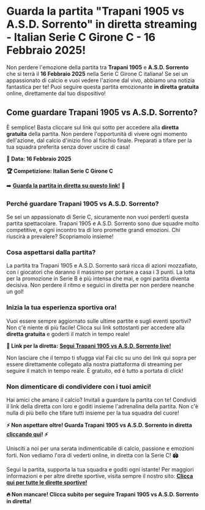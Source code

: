 # Guarda la partita "Trapani 1905 vs A.S.D. Sorrento" in diretta streaming - Italian Serie C Girone C - 16 Febbraio 2025!

Non perdere l'emozione della partita tra **Trapani 1905** e **A.S.D. Sorrento** che si terrà il **16 Febbraio 2025** nella Serie C Girone C italiana! Se sei un appassionato di calcio e vuoi vedere l'azione dal vivo, abbiamo una notizia fantastica per te! Puoi seguire questa partita emozionante **in diretta gratuita** online, direttamente dal tuo dispositivo!

## Come guardare Trapani 1905 vs A.S.D. Sorrento?

È semplice! Basta cliccare sul link qui sotto per accedere alla **diretta gratuita** della partita. Non perdere l'opportunità di vivere ogni momento dell'azione, dal calcio d'inizio fino al fischio finale. Preparati a tifare per la tua squadra preferita senza dover uscire di casa!

**📅 Data: 16 Febbraio 2025**

**🏆 Competizione: Italian Serie C Girone C**

➡️ [**Guarda la partita in diretta su questo link!**](https://tinyurl.com/livestreamfreeo?st=Trapani+1905+vs+A.S.D.+Sorrento&si=gh) 🚀

### Perché guardare Trapani 1905 vs A.S.D. Sorrento?

Se sei un appassionato di Serie C, sicuramente non vuoi perderti questa partita spettacolare. Trapani 1905 e A.S.D. Sorrento sono due squadre molto competitive, e ogni incontro tra di loro promette grandi emozioni. Chi riuscirà a prevalere? Scopriamolo insieme!

### Cosa aspettarsi dalla partita?

La partita tra Trapani 1905 e A.S.D. Sorrento sarà ricca di azioni mozzafiato, con i giocatori che daranno il massimo per portare a casa i 3 punti. La lotta per la promozione in Serie B è più intensa che mai, e ogni partita diventa decisiva. Non perdere il ritmo e seguici in diretta per non perdere neanche un gol!

### Inizia la tua esperienza sportiva ora!

Vuoi essere sempre aggiornato sulle ultime partite e sugli eventi sportivi? Non c'è niente di più facile! Clicca sui link sottostanti per accedere alla **diretta gratuita** e goderti il match in tempo reale!

**📲 Link per la diretta:** [**Segui Trapani 1905 vs A.S.D. Sorrento live!**](https://tinyurl.com/livestreamfreeo?st=Trapani+1905+vs+A.S.D.+Sorrento&si=gh)

Non lasciare che il tempo ti sfugga via! Fai clic su uno dei link qui sopra per essere direttamente collegato alla nostra piattaforma di streaming per seguire il match in tempo reale. È gratuito, ed è tutto a portata di click!

### Non dimenticare di condividere con i tuoi amici!

Hai amici che amano il calcio? Invitali a guardare la partita con te! Condividi il link della diretta con loro e goditi insieme l'adrenalina della partita. Non c'è nulla di più bello che tifare tutti insieme per la tua squadra del cuore!

**⚡ Non aspettare oltre! Guarda Trapani 1905 vs A.S.D. Sorrento in diretta [cliccando qui](https://tinyurl.com/livestreamfreeo?st=Trapani+1905+vs+A.S.D.+Sorrento&si=gh)! ⚡**

Unisciti a noi per una serata indimenticabile di calcio, passione e emozioni forti. Non vediamo l'ora di vederti online, in diretta con la Serie C! 🏟️

Segui la partita, supporta la tua squadra e goditi ogni istante! Per maggiori informazioni e per altre dirette sportive, visita sempre il nostro sito: [**Clicca qui per tutte le dirette sportive!**](https://tinyurl.com/livestreamfreeo?st=Trapani+1905+vs+A.S.D.+Sorrento&si=gh)

**🔥 Non mancare! Clicca subito per seguire Trapani 1905 vs A.S.D. Sorrento in diretta!**
